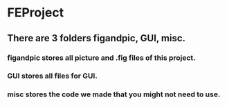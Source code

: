 # FEProject

## There are 3 folders figandpic, GUI, misc.

### figandpic stores all picture and .fig files of this project.

### GUI stores all files for GUI.

### misc stores the code we made that you might not need to use.
